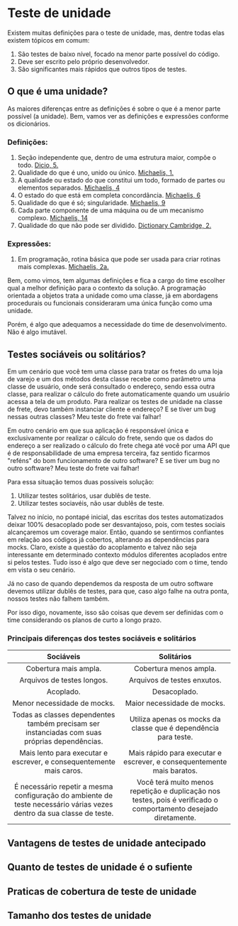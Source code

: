 # Teste de unidade
Existem muitas definições para o teste de unidade, mas, dentre todas elas existem tópicos em comum:
1. São testes de baixo nível, focado na menor parte possível do código.
2. Deve ser escrito pelo próprio desenvolvedor.
3. São significantes mais rápidos que outros tipos de testes.

## O que é uma unidade?

As maiores diferenças entre as definições é sobre o que é a menor parte possível (a unidade). Bem, vamos ver as definições e expressões conforme os dicionários.

### Definições:
1. Seção independente que, dentro de uma estrutura maior, compõe o todo. [Dicio, 5.](https://www.dicio.com.br/unidade/#:~:text=Se%C3%A7%C3%A3o%20independente%20que%2C%20dentro%20de%20uma%20estrutura%20maior%2C%20comp%C3%B5e%20o%20todo.)
2. Qualidade do que é uno, unido ou único. [Michaelis, 1.](https://michaelis.uol.com.br/busca?r=0&f=0&t=0&palavra=unidade#:~:text=Qualidade%20do%20que%20%C3%A9%20uno%2C%20unido%20ou%20%C3%BAnico.)
3. A qualidade ou estado do que constitui um todo, formado de partes ou elementos separados. [Michaelis, 4](https://michaelis.uol.com.br/busca?r=0&f=0&t=0&palavra=unidade#:~:text=A%20qualidade%20ou%20estado%20do%20que%20constitui%20um%20todo%2C%20formado%20de%20partes%20ou%20elementos%20separados)
4. O estado do que está em completa concordância. [Michaelis, 6](https://michaelis.uol.com.br/busca?r=0&f=0&t=0&palavra=unidade#:~:text=O%20estado%20do%20que%20est%C3%A1%20em%20completa%20concord%C3%A2ncia)
5. Qualidade do que é só; singularidade. [Michaelis, 9](https://michaelis.uol.com.br/busca?r=0&f=0&t=0&palavra=unidade#:~:text=Qualidade%20do%20que%20%C3%A9%20s%C3%B3%3B%20singularidade.)
6. Cada parte componente de uma máquina ou de um mecanismo complexo. [Michaelis, 14](https://michaelis.uol.com.br/busca?r=0&f=0&t=0&palavra=unidade#:~:text=Cada%20parte%20componente%20de%20uma%20m%C3%A1quina%20ou%20de%20um%20mecanismo%20complexo.)
7. Qualidade do que não pode ser dividido. [Dictionary Cambridge, 2.](https://dictionary.cambridge.org/pt/dicionario/portugues-ingles/unidade?q=Unidade#:~:text=qualidade%20do%20que%20n%C3%A3o%20pode%20ser%20dividido)

### Expressões:
1. Em programação, rotina básica que pode ser usada para criar rotinas mais complexas. [Michaelis, 2a.](https://michaelis.uol.com.br/busca?r=0&f=0&t=0&palavra=unidade#:~:text=%20em%20programa%C3%A7%C3%A3o%2C%20rotina%20b%C3%A1sica%20que%20pode%20ser%20usada%20para%20criar%20rotinas%20mais%20complexas)

Bem, como vimos, tem algumas definições e fica a cargo do time escolher qual a melhor definição para o contexto da solução. A programação orientada a objetos trata a unidade como uma classe, já em abordagens procedurais ou funcionais consideraram uma única função como uma unidade. 

Porém, é algo que adequamos a necessidade do time de desenvolvimento. Não é algo imutável.

## Testes sociáveis ou solitários?
Em um cenário que você tem uma classe para tratar os fretes do uma loja de varejo e um dos métodos desta classe recebe como parâmetro uma classe de usuário, onde será consultado o endereço, sendo essa outra classe, para realizar o cálculo do frete automaticamente quando um usuário acessa a tela de um produto. Para realizar os testes de unidade na classe de frete, devo também instanciar cliente e endereço? E se tiver um bug nessas outras classes? Meu teste do frete vai falhar!

Em outro cenário em que sua aplicação é responsável única e exclusivamente por realizar o cálculo do frete, sendo que os dados do endereço a ser realizado o cálculo do frete chega até você por uma API que é de responsabilidade de uma empresa terceira, faz sentido ficarmos "reféns" do bom funcionamento de outro software? E se tiver um bug no outro software? Meu teste do frete vai falhar!

Para essa situação temos duas possiveis solução:
1. Utilizar testes solitários, usar dublês de teste.
2. Utilizar testes sociavéis, não usar dublês de teste.

Talvez no início, no pontapé inicial, das escritas dos testes automatizados deixar 100% desacoplado pode ser desvantajoso, pois, com testes sociais alcançaremos um coverage maior. Então, quando se sentirmos confiantes em relação aos códigos já cobertos, alterando as dependências para mocks. Claro, existe a questão do acoplamento e talvez não seja interessante em determinado contexto módulos diferentes acoplados entre si pelos testes. Tudo isso é algo que deve ser negociado com o time, tendo em vista o seu cenário.

Já no caso de quando dependemos da resposta de um outro software devemos utilizar dublês de testes, para que, caso algo falhe na outra ponta, nossos testes não falhem também.

Por isso digo, novamente, isso são coisas que devem ser definidas com o time considerando os planos de curto a longo prazo. 

### Principais diferenças dos testes sociáveis e solitários

| Sociáveis | Solitários |
| :---: | :---: |
| Cobertura mais ampla. | Cobertura menos ampla. |
| Arquivos de testes longos. | Arquivos de testes enxutos. |
| Acoplado. | Desacoplado. |
| Menor necessidade de mocks. | Maior necessidade de mocks. |
| Todas as classes dependentes também precisam ser instanciadas com suas próprias dependências. | Utiliza apenas os mocks da classe que é dependência para teste. |
| Mais lento para executar e escrever, e consequentemente mais caros. | Mais rápido para executar e escrever, e consequentemente mais baratos. |
|É necessário repetir a mesma configuração do ambiente de teste necessário várias vezes dentro da sua classe de teste. | Você terá muito menos repetição e duplicação nos testes, pois é verificado o comportamento desejado diretamente.|

## Vantagens de testes de unidade antecipado
## Quanto de testes de unidade é o sufiente
## Praticas de cobertura de teste de unidade
## Tamanho dos testes de unidade
